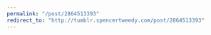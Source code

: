 ```yaml
---
permalink: "/post/2864513393"
redirect_to: "http://tumblr.spencertweedy.com/post/2864513393"
---
```

